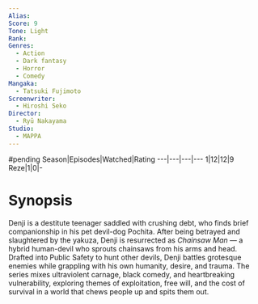 ```yaml
---
Alias:
Score: 9
Tone: Light
Rank:
Genres:
  - Action
  - Dark fantasy
  - Horror
  - Comedy
Mangaka:
  - Tatsuki Fujimoto
Screenwriter:
  - Hiroshi Seko
Director:
  - Ryū Nakayama
Studio:
  - MAPPA
---
```

#pending
Season|Episodes|Watched|Rating
---|---|---|---
1|12|12|9
Reze|1|0|-

# Synopsis
Denji is a destitute teenager saddled with crushing debt, who finds brief companionship in his pet devil-dog Pochita. After being betrayed and slaughtered by the yakuza, Denji is resurrected as _Chainsaw Man_ — a hybrid human-devil who sprouts chainsaws from his arms and head. Drafted into Public Safety to hunt other devils, Denji battles grotesque enemies while grappling with his own humanity, desire, and trauma. The series mixes ultraviolent carnage, black comedy, and heartbreaking vulnerability, exploring themes of exploitation, free will, and the cost of survival in a world that chews people up and spits them out.